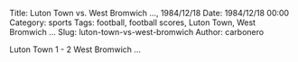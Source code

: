 Title: Luton Town vs. West Bromwich …, 1984/12/18
Date: 1984/12/18 00:00
Category: sports
Tags: football, football scores, Luton Town, West Bromwich …
Slug: luton-town-vs-west-bromwich
Author: carbonero


Luton Town 1 - 2 West Bromwich …
